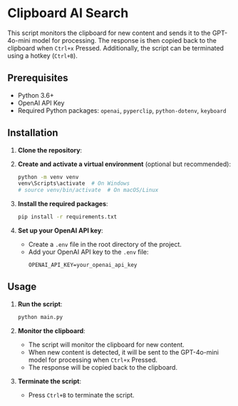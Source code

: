 # Clipboard AI Search

This script monitors the clipboard for new content and sends it to the GPT-4o-mini model for processing. The response is then copied back to the clipboard when `Ctrl+x` Pressed. Additionally, the script can be terminated using a hotkey (`Ctrl+B`).

## Prerequisites

- Python 3.6+
- OpenAI API Key
- Required Python packages: `openai`, `pyperclip`, `python-dotenv`, `keyboard`

## Installation

1. **Clone the repository**:

2. **Create and activate a virtual environment** (optional but recommended):
    ```sh
    python -m venv venv
    venv\Scripts\activate  # On Windows
    # source venv/bin/activate  # On macOS/Linux
    ```

3. **Install the required packages**:
    ```sh
    pip install -r requirements.txt
    ```

4. **Set up your OpenAI API key**:
    - Create a `.env` file in the root directory of the project.
    - Add your OpenAI API key to the `.env` file:
      ```env
      OPENAI_API_KEY=your_openai_api_key
      ```

## Usage

1. **Run the script**:
    ```sh
    python main.py
    ```

2. **Monitor the clipboard**:
    - The script will monitor the clipboard for new content.
    - When new content is detected, it will be sent to the GPT-4o-mini model for processing when  `Ctrl+x` Pressed.
    - The response will be copied back to the clipboard.

3. **Terminate the script**:
    - Press `Ctrl+B` to terminate the script.
